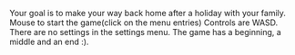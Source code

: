 Your goal is to make your way back home after a holiday with your family. Mouse to start the game(click on the menu entries) Controls are WASD. There are no settings in the settings menu. The game has a beginning, a middle and an end :).